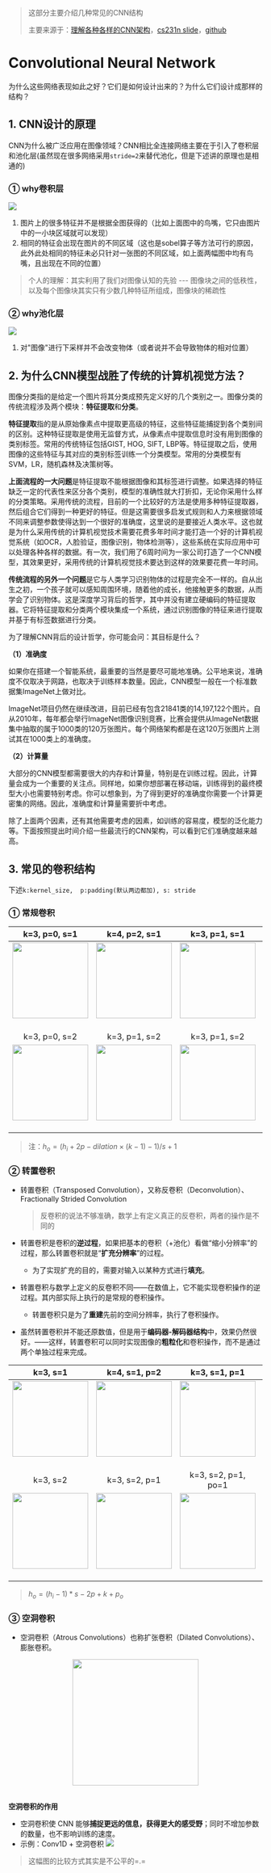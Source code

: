 > 这部分主要介绍几种常见的CNN结构
>
> 主要来源于：[理解各种各样的CNN架构](https://zhuanlan.zhihu.com/p/32116277)，[cs231n slide](http://cs231n.stanford.edu/slides/2018/cs231n_2018_lecture09.pdf)，[github](https://github.com/imhuay/Interview_Notes-Chinese/blob/master/%E6%9C%BA%E5%99%A8%E5%AD%A6%E4%B9%A0-%E6%B7%B1%E5%BA%A6%E5%AD%A6%E4%B9%A0-NLP/DL-CNN.md)

# Convolutional Neural Network

为什么这些网络表现如此之好？它们是如何设计出来的？为什么它们设计成那样的结构？

## 1. CNN设计的原理

CNN为什么被广泛应用在图像领域？CNN相比全连接网络主要在于引入了卷积层和池化层(虽然现在很多网络采用`stride=2`来替代池化，但是下述讲的原理也是相通的)

### ① why卷积层

![](png/cnn1.png)

1. 图片上的很多特征并不是根据全图获得的（比如上面图中的鸟嘴，它只由图片中的一小块区域就可以发现）
2. 相同的特征会出现在图片的不同区域（这也是sobel算子等方法可行的原因，此外此处相同的特征未必只针对一张图的不同区域，如上面两幅图中均有鸟嘴，且出现在不同的位置）

> 个人的理解：其实利用了我们对图像认知的先验 --- 图像块之间的低秩性，以及每个图像块其实只有少数几种特征所组成，图像块的稀疏性

### ② why池化层

![](png/cnn2.png)

1. 对"图像"进行下采样并不会改变物体（或者说并不会导致物体的相对位置）

## 2. 为什么CNN模型战胜了传统的计算机视觉方法？

图像分类指的是给定一个图片将其分类成预先定义好的几个类别之一。图像分类的传统流程涉及两个模块：**特征提取**和**分类**。

**特征提取**指的是从原始像素点中提取更高级的特征，这些特征能捕捉到各个类别间的区别。这种特征提取是使用无监督方式，从像素点中提取信息时没有用到图像的类别标签。常用的传统特征包括GIST, HOG, SIFT, LBP等。特征提取之后，使用图像的这些特征与其对应的类别标签训练一个分类模型。常用的分类模型有SVM，LR，随机森林及决策树等。

**上面流程的一大问题**是特征提取不能根据图像和其标签进行调整。如果选择的特征缺乏一定的代表性来区分各个类别，模型的准确性就大打折扣，无论你采用什么样的分类策略。采用传统的流程，目前的一个比较好的方法是使用多种特征提取器，然后组合它们得到一种更好的特征。但是这需要很多启发式规则和人力来根据领域不同来调整参数使得达到一个很好的准确度，这里说的是要接近人类水平。这也就是为什么采用传统的计算机视觉技术需要花费多年时间才能打造一个好的计算机视觉系统（如OCR，人脸验证，图像识别，物体检测等），这些系统在实际应用中可以处理各种各样的数据。有一次，我们用了6周时间为一家公司打造了一个CNN模型，其效果更好，采用传统的计算机视觉技术要达到这样的效果要花费一年时间。

**传统流程的另外一个问题**是它与人类学习识别物体的过程是完全不一样的。自从出生之初，一个孩子就可以感知周围环境，随着他的成长，他接触更多的数据，从而学会了识别物体。这是深度学习背后的哲学，其中并没有建立硬编码的特征提取器。它将特征提取和分类两个模块集成一个系统，通过识别图像的特征来进行提取并基于有标签数据进行分类。

为了理解CNN背后的设计哲学，你可能会问：其目标是什么？

**（1）准确度**

如果你在搭建一个智能系统，最重要的当然是要尽可能地准确。公平地来说，准确度不仅取决于网路，也取决于训练样本数量。因此，CNN模型一般在一个标准数据集ImageNet上做对比。

ImageNet项目仍然在继续改进，目前已经有包含21841类的14,197,122个图片。自从2010年，每年都会举行ImageNet图像识别竞赛，比赛会提供从ImageNet数据集中抽取的属于1000类的120万张图片。每个网络架构都是在这120万张图片上测试其在1000类上的准确度。

**（2）计算量**

大部分的CNN模型都需要很大的内存和计算量，特别是在训练过程。因此，计算量会成为一个重要的关注点。同样地，如果你想部署在移动端，训练得到的最终模型大小也需要特别考虑。你可以想象到，为了得到更好的准确度你需要一个计算更密集的网络。因此，准确度和计算量需要折中考虑。

除了上面两个因素，还有其他需要考虑的因素，如训练的容易度，模型的泛化能力等。下面按照提出时间介绍一些最流行的CNN架构，可以看到它们准确度越来越高。

## 3. 常见的卷积结构

下述`k:kernel_size,  p:padding(默认两边都加), s: stride`

### ① 常规卷积 

|                        k=3, p=0, s=1                         |                        k=4, p=2, s=1                         |                        k=3, p=1, s=1                         |                        k=3, p=2, s=1                         |
| :----------------------------------------------------------: | :----------------------------------------------------------: | :----------------------------------------------------------: | :----------------------------------------------------------: |
| <div align="center"> <img src="png/no_padding_no_strides.gif" width="150"/> </div><br> | <div align="center"> <img src="png/arbitrary_padding_no_strides.gif" width="150"/> </div><br> | <div align="center"> <img src="png/same_padding_no_strides.gif" width="150"/> </div><br> | <div align="center"> <img src="png/full_padding_no_strides.gif" width="150"/> </div><br> |
|                        k=3, p=0, s=2                         |                        k=3, p=1, s=2                         |                        k=3, p=1, s=2                         |                                                              |
| <div align="center"> <img src="png/no_padding_strides.gif" width="150"/> </div><br> | <div align="center"> <img src="png/padding_strides.gif" width="150"/> </div><br> | <div align="center"> <img src="png/padding_strides_odd.gif" width="150"/> </div><br> |                                                              |

> 注：$h_o=(h_i+2p-dilation\times (k-1)-1)/s+1$

### ② 转置卷积

- 转置卷积（Transposed Convolution），又称反卷积（Deconvolution）、Fractionally Strided Convolution
  > 反卷积的说法不够准确，数学上有定义真正的反卷积，两者的操作是不同的

- 转置卷积是卷积的**逆过程**，如果把基本的卷积（+池化）看做“缩小分辨率”的过程，那么转置卷积就是“**扩充分辨率**”的过程。
  - 为了实现扩充的目的，需要对输入以某种方式进行**填充**。

- 转置卷积与数学上定义的反卷积不同——在数值上，它不能实现卷积操作的逆过程。其内部实际上执行的是常规的卷积操作。
  - 转置卷积只是为了**重建**先前的空间分辨率，执行了卷积操作。

- 虽然转置卷积并不能还原数值，但是用于**编码器-解码器结构**中，效果仍然很好。——这样，转置卷积可以同时实现图像的**粗粒化**和卷积操作，而不是通过两个单独过程来完成。

|                           k=3, s=1                           |                        k=4, s=1, p=2                         |                        k=3, s=1, p=1                         |                        k=3, s=1, p=2                         |
| :----------------------------------------------------------: | :----------------------------------------------------------: | :----------------------------------------------------------: | :----------------------------------------------------------: |
| <div align="center"> <img src="png/no_padding_no_strides_transposed.gif" width="150"/> </div><br> | <div align="center"> <img src="png/arbitrary_padding_no_strides_transposed.gif" width="150"/> </div><br> | <div align="center"> <img src="png/same_padding_no_strides_transposed.gif" width="150"/> </div><br> | <div align="center"> <img src="png/full_padding_no_strides_transposed.gif" width="150"/> </div><br> |
|                           k=3, s=2                           |                        k=3, s=2, p=1                         |                     k=3, s=2, p=1, po=1                      |                                                              |
| <div align="center"> <img src="png/no_padding_strides_transposed.gif" width="150"/> </div><br> | <div align="center"> <img src="png/padding_strides_transposed.gif" width="150"/> </div><br> | <div align="center"> <img src="png/padding_strides_odd_transposed.gif" width="150"/> </div><br> |                                                              |

> $h_o=(h_i-1)*s-2p+k+p_o$

### ③ 空洞卷积

- 空洞卷积（Atrous Convolutions）也称扩张卷积（Dilated Convolutions）、膨胀卷积。

<div align="center"> <img src="png/conv_dilation.gif" width="250"/> </div><br>

**空洞卷积的作用**

- 空洞卷积使 CNN 能够**捕捉更远的信息，获得更大的感受野**；同时不增加参数的数量，也不影响训练的速度。
- 示例：Conv1D + 空洞卷积
  ![](png/dilated.png)

> 这幅图的比较方式其实是不公平的=.=

